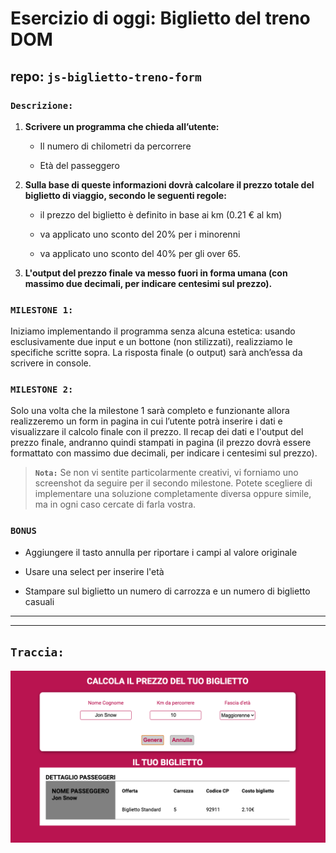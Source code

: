 # Esercizio di oggi: Biglietto del treno DOM

## repo: `js-biglietto-treno-form`

### **`Descrizione:`** 
1. **Scrivere un programma che chieda all’utente:**
    
    - Il numero di chilometri da percorrere

    - Età del passeggero

1. **Sulla base di queste informazioni dovrà calcolare il prezzo totale del biglietto di viaggio, secondo le seguenti regole:**

    - il prezzo del biglietto è definito in base ai km (0.21 € al km)

    - va applicato uno sconto del 20% per i minorenni

    - va applicato uno sconto del 40% per gli over 65.

1. **L'output del prezzo finale va messo fuori in forma umana (con massimo due decimali, per 
indicare centesimi sul prezzo).**

### **`MILESTONE 1:`**
Iniziamo implementando il programma senza alcuna estetica: usando esclusivamente due input e un bottone (non stilizzati), realizziamo le specifiche scritte sopra. La risposta finale (o output) sarà anch’essa da scrivere in console.

### **`MILESTONE 2:`**
Solo una volta che la milestone 1 sarà completo e funzionante allora realizzeremo un form in pagina in cui l’utente potrà inserire i dati e visualizzare il calcolo finale con il prezzo.
Il recap dei dati e l'output del prezzo finale, andranno quindi stampati in pagina (il prezzo dovrà essere formattato con massimo due decimali, per indicare i centesimi sul prezzo).

>**`Nota:`**
Se non vi sentite particolarmente creativi, vi forniamo uno screenshot da seguire per il secondo milestone. Potete scegliere di implementare una soluzione completamente diversa oppure simile, ma in ogni caso cercate di farla vostra. 

### **`BONUS`**
- Aggiungere il tasto annulla per riportare i campi al valore originale

- Usare una select per inserire l'età

- Stampare sul biglietto un numero di carrozza e un numero di biglietto casuali

---
---
## **`Traccia:`**
![screenshot-track](assets/screenshot.png)